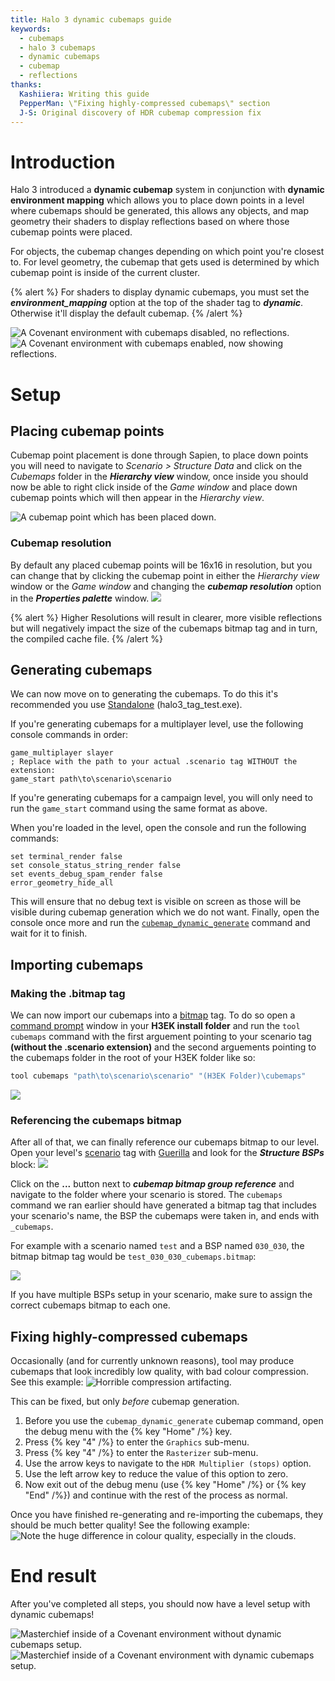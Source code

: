 ```yaml
---
title: Halo 3 dynamic cubemaps guide
keywords:
  - cubemaps
  - halo 3 cubemaps
  - dynamic cubemaps
  - cubemap
  - reflections
thanks:
  Kashiiera: Writing this guide
  PepperMan: \"Fixing highly-compressed cubemaps\" section
  J-S: Original discovery of HDR cubemap compression fix
---
```


# Introduction

Halo 3 introduced a **dynamic cubemap** system in conjunction with **dynamic environment mapping** which allows you to place down points in a level where cubemaps should be generated, this allows any objects, and map geometry their shaders to display reflections based on where those cubemap points were placed.

For objects, the cubemap changes depending on which point you're closest to.
For level geometry, the cubemap that gets used is determined by which cubemap point is inside of the current cluster.

{% alert %}
For shaders to display dynamic cubemaps, you must set the ***environment_mapping*** option at the top of the shader tag to ***dynamic***. Otherwise it'll display the default cubemap.
{% /alert %}

![](A.jpg "A Covenant environment with cubemaps disabled, no reflections.")
![](B.jpg "A Covenant environment with cubemaps enabled, now showing reflections.")

# Setup

## Placing cubemap points
Cubemap point placement is done through Sapien, to place down points you will need to navigate to _Scenario > Structure Data_ and click on the _Cubemaps_ folder in the **_Hierarchy view_** window, once inside you should now be able to right click inside of the _Game window_ and place down cubemap points which will then appear in the _Hierarchy view_.

![](C.jpg "A cubemap point which has been placed down.")

### Cubemap resolution
By default any placed cubemap points will be 16x16 in resolution, but you can change that by clicking the cubemap point in either the _Hierarchy view_ window or the _Game window_ and changing the **_cubemap resolution_** option in the **_Properties palette_** window.
![](D.png "")

{% alert %}
Higher Resolutions will result in clearer, more visible reflections but will negatively impact the size of the cubemaps bitmap tag and in turn, the compiled cache file.
{% /alert %}

## Generating cubemaps
We can now move on to generating the cubemaps. To do this it's recommended you use [Standalone](~h3-standalone-build) (halo3_tag_test.exe).

If you're generating cubemaps for a multiplayer level, use the following console commands in order:

```console
game_multiplayer slayer
; Replace with the path to your actual .scenario tag WITHOUT the extension:
game_start path\to\scenario\scenario
```

If you're generating cubemaps for a campaign level, you will only need to run the `game_start` command using the same format as above.

When you're loaded in the level, open the console and run the following commands:

```console
set terminal_render false
set console_status_string_render false
set events_debug_spam_render false
error_geometry_hide_all
```

This will ensure that no debug text is visible on screen as those will be visible during cubemap generation which we do not want. Finally, open the console once more and run the [`cubemap_dynamic_generate`](~scripting#functions-cubemap-dynamic-generate) command and wait for it to finish.

## Importing cubemaps
### Making the .bitmap tag
We can now import our cubemaps into a [bitmap](~) tag. To do so open a [command prompt](~command-line) window in your **H3EK install folder** and run the `tool cubemaps` command with the first arguement pointing to your scenario tag **(without the .scenario extension)** and the second arguements pointing to the cubemaps folder in the root of your H3EK folder like so:

```sh
tool cubemaps "path\to\scenario\scenario" "(H3EK Folder)\cubemaps"
```

![](E.png "")

### Referencing the cubemaps bitmap
After all of that, we can finally reference our cubemaps bitmap to our level. Open your level's [scenario](~) tag with [Guerilla](~h3-guerilla) and look for the **_Structure BSPs_** block:
![](F.png "")

Click on the **...** button next to **_cubemap bitmap group reference_** and navigate to the folder where your scenario is stored. The `cubemaps` command we ran earlier should have generated a bitmap tag that includes your scenario's name, the BSP the cubemaps were taken in, and ends with `_cubemaps`.

For example with a scenario named `test` and a BSP named `030_030`, the bitmap bitmap tag would be `test_030_030_cubemaps.bitmap`:

![](G.png "")

If you have multiple BSPs setup in your scenario, make sure to assign the correct cubemaps bitmap to each one.

## Fixing highly-compressed cubemaps
Occasionally (and for currently unknown reasons), tool may produce cubemaps that look incredibly low quality, with bad colour compression. See
this example:
![](K.jpg "Horrible compression artifacting.")

This can be fixed, but only *before* cubemap generation.
1. Before you use the `cubemap_dynamic_generate` cubemap command, open the debug menu with the {% key "Home" /%} key.
2. Press {% key "4" /%} to enter the `Graphics` sub-menu.
3. Press {% key "4" /%} to enter the `Rasterizer` sub-menu.
4. Use the arrow keys to navigate to the `HDR Multiplier (stops)` option.
5. Use the left arrow key to reduce the value of this option to zero.
6. Now exit out of the debug menu (use {% key "Home" /%} or {% key "End" /%}) and continue with the rest of the process as normal.

Once you have finished re-generating and re-importing the cubemaps, they should be much better quality! See the following example:
![](L.jpg "Note the huge difference in colour quality, especially in the clouds.")

# End result

After you've completed all steps, you should now have a level setup with dynamic cubemaps!

![](H.jpg "Masterchief inside of a Covenant environment without dynamic cubemaps setup.")
![](J.jpg "Masterchief inside of a Covenant environment with dynamic cubemaps setup.")
